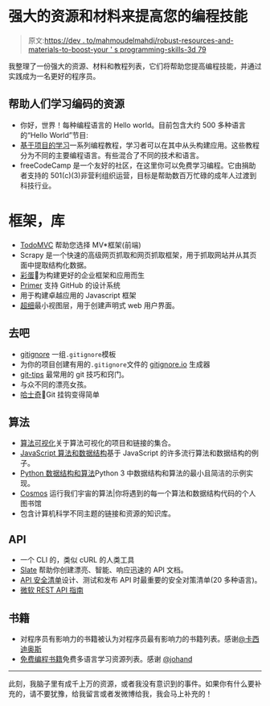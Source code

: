 # 强大的资源和材料来提高您的编程技能

> 原文:[https://dev . to/mahmoudelmahdi/robust-resources-and-materials-to-boost-your ' s programming-skills-3d 79](https://dev.to/mahmoudelmahdi/robust-resources-and-materials-to-boost-your-programming-skills-3d79)

我整理了一份强大的资源、材料和教程列表，它们将帮助您提高编程技能，并通过实践成为一名更好的程序员。

## 帮助人们学习编码的资源

*   你好，世界！每种编程语言的 Hello world。目前包含大约 500 多种语言的“Hello World”节目:
*   [基于项目的学习](https://github.com/tuvtran/project-based-learning)一系列编程教程，学习者可以在其中从头构建应用。这些教程分为不同的主要编程语言。有些混合了不同的技术和语言。
*   freeCodeCamp 是一个友好的社区，在这里你可以免费学习编程。它由捐助者支持的 501(c)(3)非营利组织运营，目标是帮助数百万忙碌的成年人过渡到科技行业。

# 框架，库

*   [TodoMVC](http://todomvc.com/) 帮助您选择 MV*框架(前端)
*   Scrapy 是一个快速的高级网页抓取和网页抓取框架，用于抓取网站并从其页面中提取结构化数据。
*   [彩蛋](https://github.com/eggjs/egg)🥚为构建更好的企业框架和应用而生
*   [Primer](https://github.com/primer/primer) 支持 GitHub 的设计系统
*   用于构建卓越应用的 Javascript 框架
*   [超细](https://github.com/jorgebucaran/superfine)最小视图层，用于创建声明式 web 用户界面。

## 去吧

*   [gitignore](https://github.com/github/gitignore) 一组`.gitignore`模板
*   为你的项目创建有用的`.gitignore`文件的 [gitignore.io](https://www.gitignore.io/) 生成器
*   [git-tips](https://github.com/git-tips/tips) 最常用的 git 技巧和窍门。
*   与众不同的漂亮女孩。
*   [哈士奇](https://github.com/typicode/husky)🐶Git 挂钩变得简单

## 算法

*   [算法可视化](https://github.com/enjalot/algovis)关于算法可视化的项目和链接的集合。
*   [JavaScript 算法和数据结构](https://github.com/trekhleb/javascript-algorithms)基于 JavaScript 的许多流行算法和数据结构的例子。
*   [Python 数据结构和算法](https://github.com/keon/algorithms)Python 3 中数据结构和算法的最小且简洁的示例实现。
*   [Cosmos](https://github.com/OpenGenus/cosmos) 运行我们宇宙的算法|你将遇到的每一个算法和数据结构代码的个人图书馆
*   包含计算机科学不同主题的链接和资源的知识库。

## API

*   一个 CLI 的，类似 cURL 的人类工具
*   [Slate](https://github.com/lord/slate) 帮助你创建漂亮、智能、响应迅速的 API 文档。
*   [API 安全清单](https://github.com/shieldfy/API-Security-Checklist)设计、测试和发布 API 时最重要的安全对策清单(20 多种语言)。
*   [微软 REST API 指南](https://github.com/Microsoft/api-guidelines)

## 书籍

*   对程序员有影响力的书籍被认为对程序员最有影响力的书籍列表。感谢[@卡西迪奥斯](https://dev.to/cassiodias)
*   [免费编程书籍](https://ebookfoundation.github.io/free-programming-books/)免费多语言学习资源列表。感谢 [@johand](https://dev.to/johand)

* * *

此刻，我脑子里有成千上万的资源，或者我没有意识到的事件。如果你有什么要补充的，请不要犹豫，给我留言或者发微博给我，我会马上补充的！
